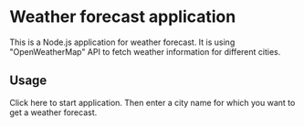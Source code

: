 # Weather forecast application

This is a Node.js application for weather forecast. It is using "OpenWeatherMap" API to fetch weather information for different cities.

## Usage

Click here to start application. Then enter a city name for which you want to get a weather forecast.
